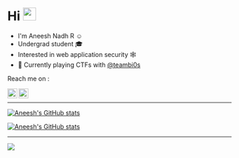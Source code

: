 # Hi <img src="https://github.com/TheDudeThatCode/TheDudeThatCode/blob/master/Assets/Hi.gif" width="29px"> 

- I'm Aneesh Nadh R :relaxed:
- Undergrad student :mortar_board:
- Interested in web application security :spider_web:
- :triangular_flag_on_post: Currently playing CTFs with [@teambi0s](https://twitter.com/teambi0s)

Reach me on :

<a href="https://twitter.com/mal_f0y">
  <img align="left" alt="aneesh | Twitter" width="22px" src="https://raw.githubusercontent.com/peterthehan/peterthehan/master/assets/twitter.svg" />
</a>
<a href="Aneesh#6646">
  <img align="left" alt="Aneesh#6646" width="22px" src="https://raw.githubusercontent.com/peterthehan/peterthehan/master/assets/discord.svg" />
</a><br>

---

[![Aneesh's GitHub stats](https://github-readme-stats.vercel.app/api?username=ma1f0y&show_icons=true&theme=radical&hide_border=true&bg_color=#202532)]()

[![Aneesh's GitHub stats](https://github-readme-stats.vercel.app/api/top-langs/?username=ma1f0y&hide=java,html,tex,css&show_icons=true&theme=radical&hide_border=true&card_width=500)]()

---
![](https://visitor-badge.glitch.me/badge?page_id=ma1f0y.ma1f0y)
